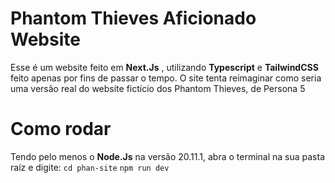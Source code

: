 # Phantom Thieves Aficionado Website
Esse é um website feito em **Next.Js** , utilizando **Typescript** e **TailwindCSS** feito apenas por fins de passar o tempo.
O site tenta reimaginar como seria uma versão real do website fictício dos Phantom Thieves, de Persona 5

# Como rodar
Tendo pelo menos o **Node.Js** na versão 20.11.1, abra o terminal na sua pasta raíz e digite:
``` cd phan-site ```
``` npm run dev ```
